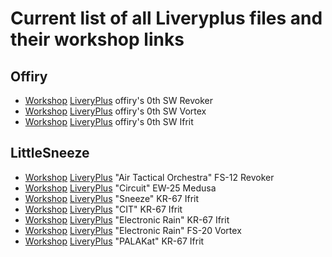 # Current list of all Liveryplus files and their workshop links

## Offiry
* [Workshop](https://steamcommunity.com/sharedfiles/filedetails/?id=3452644234) [LiveryPlus](https://github.com/nikkorap/NOLiveryPlus/raw/refs/heads/master/All%20Liveries/livery%20files/sillies_fs12_offiry.liveryplus) offiry's 0th SW Revoker
* [Workshop](https://steamcommunity.com/sharedfiles/filedetails/?id=3452644393) [LiveryPlus](https://github.com/nikkorap/NOLiveryPlus/raw/refs/heads/master/All%20Liveries/livery%20files/sillies_fs20_offiry.liveryplus) offiry's 0th SW Vortex
* [Workshop](https://steamcommunity.com/sharedfiles/filedetails/?id=3452644584) [LiveryPlus](https://github.com/nikkorap/NOLiveryPlus/raw/refs/heads/master/All%20Liveries/livery%20files/sillies_kr67_offiry.liveryplus) offiry's 0th SW Ifrit

## LittleSneeze
* [Workshop](https://steamcommunity.com/sharedfiles/filedetails/?id=3472977541) [LiveryPlus](https://github.com/nikkorap/NOLiveryPlus/raw/refs/heads/master/All%20Liveries/livery%20files/air%20tactical%20orchestra%20revoker.liveryplus) "Air Tactical Orchestra" FS-12 Revoker
* [Workshop](https://steamcommunity.com/sharedfiles/filedetails/?id=3494005532) [LiveryPlus](https://github.com/nikkorap/NOLiveryPlus/raw/refs/heads/master/All%20Liveries/livery%20files/cpu_medusa.1001.liveryplus) "Circuit" EW-25 Medusa
* [Workshop](https://steamcommunity.com/sharedfiles/filedetails/?id=3465210615) [LiveryPlus](https://github.com/nikkorap/NOLiveryPlus/blob/5e1ddc41d018dd4ac71ccb7179f1a8e88080eaa3/All%20Liveries/livery%20files/sneezer_ifrit.liveryplus) "Sneeze" KR-67 Ifrit
* [Workshop](https://steamcommunity.com/sharedfiles/filedetails/?id=3465210309) [LiveryPlus](https://github.com/nikkorap/NOLiveryPlus/raw/refs/heads/master/All%20Liveries/livery%20files/cit%20ifrit.liveryplus) "CIT" KR-67 Ifrit
* [Workshop](https://steamcommunity.com/sharedfiles/filedetails/?id=3503136555) [LiveryPlus](https://github.com/nikkorap/NOLiveryPlus/raw/refs/heads/master/All%20Liveries/livery%20files/rain%20ifrit.liveryplus) "Electronic Rain" KR-67 Ifrit
* [Workshop](https://steamcommunity.com/sharedfiles/filedetails/?id=3506480757) [LiveryPlus](https://github.com/nikkorap/NOLiveryPlus/raw/refs/heads/master/All%20Liveries/livery%20files/rain_vortex.liveryplus) "Electronic Rain" FS-20 Vortex
* [Workshop](https://steamcommunity.com/sharedfiles/filedetails/?id=3514234990) [LiveryPlus](https://github.com/nikkorap/NOLiveryPlus/raw/refs/heads/master/All%20Liveries/livery%20files/kat%20ifrit.liveryplus) "PALAKat" KR-67 Ifrit


